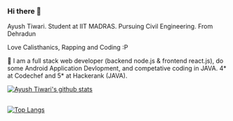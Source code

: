 ### Hi there 👋

Ayush Tiwari. 
Student at IIT MADRAS. 
Pursuing Civil Engineering.
From Dehradun

Love Calisthanics, Rapping and Coding :P

🌱 I am a full stack web developer (backend node.js & frontend react.js), do some Android Application Devlopment, and competative coding in JAVA.
4* at Codechef and 5* at Hackerank (JAVA).



[![Ayush Tiwari's github
stats](https://github-readme-stats.vercel.app/api?username=ayush-tiwari26&count_private=true&theme=highcontrast&include_all_commits=true&show_icons=true)](https://github.com/anuraghazra/github-readme-stats)
##
<!-- [![Github activity graph](https://activity-graph.herokuapp.com/graph?username=ayush-tiwari26&theme=react-dark)](https://github.com/ashutosh00710/github-readme-activity-graph)

## -->
[![Top
Langs](https://github-readme-stats.vercel.app/api/top-langs/?username=ayush-tiwari26&langs_count=20&theme=highcontrast)](https://github.com/anuraghazra/github-readme-stats)
